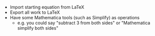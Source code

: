 * Import starting equation from LaTeX
* Export all work to LaTeX
* Have some Mathematica tools (such as Simplify) as operations
  * e.g. you could say "subtract 3 from both sides" or "Mathematica simplify both sides"
